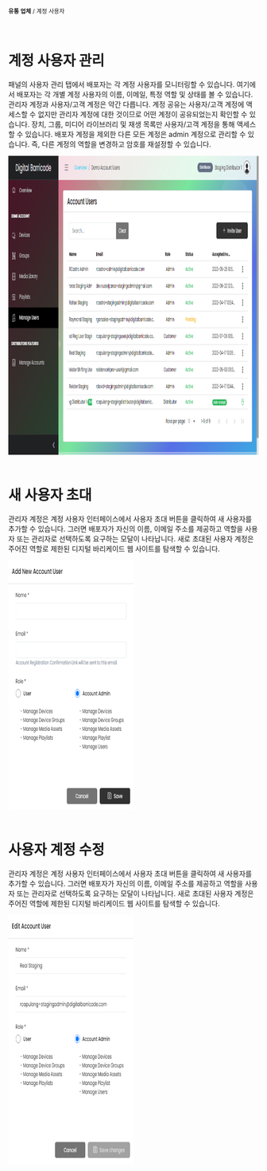 <small><b>유통 업체</b> / 계정 사용자</small>

<br />
<h1>계정 사용자 관리</h1>
<div class="description">
    <p>
        패널의 사용자 관리 탭에서 배포자는 각 계정 사용자를 모니터링할 수 있습니다. 여기에서 배포자는 각 개별 계정 사용자의 이름, 이메일, 특정 역할 및 상태를 볼 수 있습니다. 관리자 계정과 사용자/고객 계정은 약간 다릅니다. 계정 공유는 사용자/고객 계정에 액세스할 수 없지만 관리자 계정에 대한 것이므로 어떤 계정이 공유되었는지 확인할 수 있습니다. 장치, 그룹, 미디어 라이브러리 및 재생 목록만 사용자/고객 계정을 통해 액세스할 수 있습니다. 배포자 계정을 제외한 다른 모든 계정은 admin 계정으로 관리할 수 있습니다. 즉, 다른 계정의 역할을 변경하고 암호를 재설정할 수 있습니다. 
    </p>
    <img src="./images/accUser.png" alt="list_of_devices"  width="100%" height="600">
</div>

<br />
<h1>새 사용자 초대</h1>
<div class="description">
    <p>
        관리자 계정은 계정 사용자 인터페이스에서 사용자 초대 버튼을 클릭하여 새 사용자를 추가할 수 있습니다. 그러면 배포자가 자신의 이름, 이메일 주소를 제공하고 역할을 사용자 또는 관리자로 선택하도록 요구하는 모달이 나타납니다. 새로 초대된 사용자 계정은 주어진 역할로 제한된 디지털 바리케이드 웹 사이트를 탐색할 수 있습니다.
    </p>
    <img src="./images/addUser.png" alt="list_of_devices"  width="50%" height="500">
</div>

<br />
<h1>사용자 계정 수정</h1>
<div class="description">
    <p>
        관리자 계정은 계정 사용자 인터페이스에서 사용자 초대 버튼을 클릭하여 새 사용자를 추가할 수 있습니다. 그러면 배포자가 자신의 이름, 이메일 주소를 제공하고 역할을 사용자 또는 관리자로 선택하도록 요구하는 모달이 나타납니다. 새로 초대된 사용자 계정은 주어진 역할에 제한된 디지털 바리케이드 웹 사이트를 탐색할 수 있습니다.
    </p>
    <img src="./images/editUser.png" alt="list_of_devices"  width="50%" height="500">
</div>

